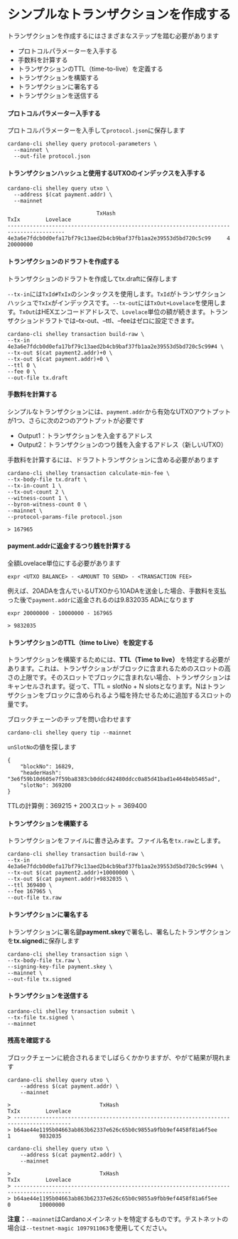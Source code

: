 # シンプルなトランザクションを作成する

トランザクションを作成するにはさまざまなステップを踏む必要があります

* プロトコルパラメーターを入手する
* 手数料を計算する
* トランザクションのTTL（time-to-live）を定義する
* トランザクションを構築する
* トランザクションに署名する
* トランザクションを送信する

#### プロトコルパラメーター入手する

プロトコルパラメーターを入手して`protocol.json`に保存します

```
cardano-cli shelley query protocol-parameters \
  --mainnet \
  --out-file protocol.json
```

#### トランザクションハッシュと使用する**UTXO**のインデックスを入手する

```
cardano-cli shelley query utxo \
  --address $(cat payment.addr) \
  --mainnet
```

```
                            TxHash                                 TxIx        Lovelace
----------------------------------------------------------------------------------------
4e3a6e7fdcb0d0efa17bf79c13aed2b4cb9baf37fb1aa2e39553d5bd720c5c99     4         20000000
```

#### トランザクションのドラフトを作成する

トランザクションのドラフトを作成してtx.draftに保存します

`--tx-in`には`TxId#TxIx`のシンタックスを使用します。`TxId`がトランザクションハッシュで`TxIx`がインデックスです。`--tx-out`には`TxOut+Lovelace`を使用します。`TxOut`はHEXエンコードアドレスで、`Lovelace`単位の額が続きます。トランザクションドラフトでは–tx-out、–ttl、–feeはゼロに設定できます。

    cardano-cli shelley transaction build-raw \
    --tx-in 4e3a6e7fdcb0d0efa17bf79c13aed2b4cb9baf37fb1aa2e39553d5bd720c5c99#4 \
    --tx-out $(cat payment2.addr)+0 \
    --tx-out $(cat payment.addr)+0 \
    --ttl 0 \
    --fee 0 \
    --out-file tx.draft

#### 手数料を計算する

シンプルなトランザクションには、`payment.addr`から有効なUTXOアウトプットが1つ、さらに次の2つのアウトプットが必要です

* Output1：トランザクションを入金するアドレス
* Output2：トランザクションのつり銭を入金するアドレス（新しいUTXO）

手数料を計算するには、ドラフトトランザクションに含める必要があります

    cardano-cli shelley transaction calculate-min-fee \
    --tx-body-file tx.draft \
    --tx-in-count 1 \
    --tx-out-count 2 \
    --witness-count 1 \
    --byron-witness-count 0 \
    --mainnet \
    --protocol-params-file protocol.json

    > 167965

#### payment.addrに返金するつり銭を計算する
全額Lovelace単位にする必要があります

    expr <UTXO BALANCE> - <AMOUNT TO SEND> - <TRANSACTION FEE>

例えば、20ADAを含んでいるUTXOから10ADAを送金した場合、手数料を支払った後で`payment.addr`に返金されるのは9.832035 ADAになります  

    expr 20000000 - 10000000 - 167965

    > 9832035

#### トランザクションのTTL（time to Live）を設定する

トランザクションを構築するためには、**TTL（Time to live）** を特定する必要があります。これは、トランザクションがブロックに含まれるためのスロットの高さの上限です。そのスロットでブロックに含まれない場合、トランザクションはキャンセルされます。従って、TTL = slotNo + N slotsとなります。Nはトランザクションをブロックに含められるよう幅を持たせるために追加するスロットの量です。

ブロックチェーンのチップを問い合わせます

    cardano-cli shelley query tip --mainnet

`unSlotNo`の値を探します

    {
        "blockNo": 16829,
        "headerHash": "3e6f59b10d605e7f59ba8383cb0ddcd42480ddcc0a85d41bad1e4648eb5465ad",
        "slotNo": 369200
    }

TTLの計算例：369215 + 200スロット = 369400

#### トランザクションを構築する

トランザクションをファイルに書き込みます。ファイル名を`tx.raw`とします。

    cardano-cli shelley transaction build-raw \
    --tx-in 4e3a6e7fdcb0d0efa17bf79c13aed2b4cb9baf37fb1aa2e39553d5bd720c5c99#4 \
    --tx-out $(cat payment2.addr)+10000000 \
    --tx-out $(cat payment.addr)+9832035 \
    --ttl 369400 \
    --fee 167965 \
    --out-file tx.raw

#### トランザクションに署名する

トランザクションに署名鍵**payment.skey**で署名し、署名したトランザクションを**tx.signed**に保存します

    cardano-cli shelley transaction sign \
    --tx-body-file tx.raw \
    --signing-key-file payment.skey \
    --mainnet \
    --out-file tx.signed

#### トランザクションを送信する

    cardano-cli shelley transaction submit \
    --tx-file tx.signed \
    --mainnet

#### 残高を確認する

ブロックチェーンに統合されるまでしばらくかかりますが、やがて結果が現れます

    cardano-cli shelley query utxo \
        --address $(cat payment.addr) \
        --mainnet

    >                            TxHash                                 TxIx        Lovelace
    > ----------------------------------------------------------------------------------------
    > b64ae44e1195b04663ab863b62337e626c65b0c9855a9fbb9ef4458f81a6f5ee     1         9832035

    cardano-cli shelley query utxo \
        --address $(cat payment2.addr) \
        --mainnet

    >                            TxHash                                 TxIx        Lovelace
    > ----------------------------------------------------------------------------------------
    > b64ae44e1195b04663ab863b62337e626c65b0c9855a9fbb9ef4458f81a6f5ee     0         10000000


**注意：**`--mainnet`はCardanoメインネットを特定するものです。テストネットの場合は`--testnet-magic 1097911063`を使用してください。 
